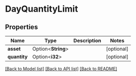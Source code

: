 # DayQuantityLimit

## Properties

Name | Type | Description | Notes
------------ | ------------- | ------------- | -------------
**asset** | Option<**String**> |  | [optional]
**quantity** | Option<**i32**> |  | [optional]

[[Back to Model list]](../README.md#documentation-for-models) [[Back to API list]](../README.md#documentation-for-api-endpoints) [[Back to README]](../README.md)



